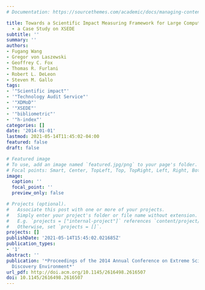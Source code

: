 ```yaml
---
# Documentation: https://sourcethemes.com/academic/docs/managing-content/

title: Towards a Scientific Impact Measuring Framework for Large Computing Facilities
  - a Case Study on XSEDE
subtitle: ''
summary: ''
authors:
- Fugang Wang
- Gregor von Laszewski
- Geoffrey C. Fox
- Thomas R. Furlani
- Robert L. DeLeon
- Steven M. Gallo
tags:
- '"Scientific impact"'
- '"Technology Audit Service"'
- '"XDMoD"'
- '"XSEDE"'
- '"bibliometric"'
- '"h-index"'
categories: []
date: '2014-01-01'
lastmod: 2021-05-14T11:45:02-04:00
featured: false
draft: false

# Featured image
# To use, add an image named `featured.jpg/png` to your page's folder.
# Focal points: Smart, Center, TopLeft, Top, TopRight, Left, Right, BottomLeft, Bottom, BottomRight.
image:
  caption: ''
  focal_point: ''
  preview_only: false

# Projects (optional).
#   Associate this post with one or more of your projects.
#   Simply enter your project's folder or file name without extension.
#   E.g. `projects = ["internal-project"]` references `content/project/deep-learning/index.md`.
#   Otherwise, set `projects = []`.
projects: []
publishDate: '2021-05-14T15:45:02.021685Z'
publication_types:
- '1'
abstract: ''
publication: '*Proceedings of the 2014 Annual Conference on Extreme Science and Engineering
  Discovery Environment*'
url_pdf: http://doi.acm.org/10.1145/2616498.2616507
doi: 10.1145/2616498.2616507
---
```

